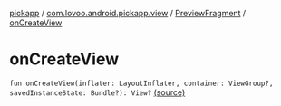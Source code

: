 [pickapp](../../index.md) / [com.lovoo.android.pickapp.view](../index.md) / [PreviewFragment](index.md) / [onCreateView](./on-create-view.md)

# onCreateView

`fun onCreateView(inflater: LayoutInflater, container: ViewGroup?, savedInstanceState: Bundle?): View?` [(source)](https://github.com/lovoo/android-pickpic/blob/master/pickapp/src/main/kotlin/com/lovoo/android/pickapp/view/PreviewFragment.kt#L28)